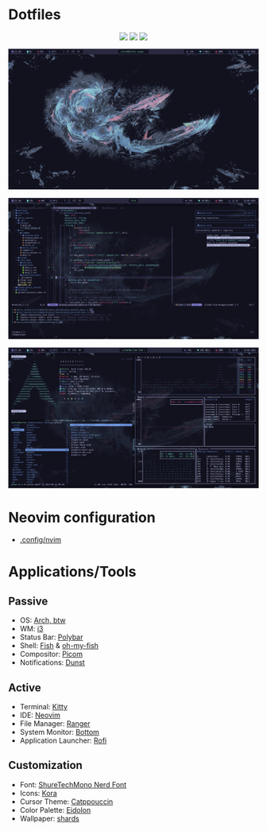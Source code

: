 # Dotfiles

<p align="center">
  <a href="https://github.com/Vallen217/dotfiles/stargazers"><img src="https://img.shields.io/github/stars/Vallen217/dotfiles?color=729ce9&style=for-the-badge&logo=starship&labelColor=12121f"></a>
  <a href="https://github.com/Vallen217/dotfiles/issues"><img src="https://img.shields.io/github/issues/Vallen217/dotfiles?color=da587d&style=for-the-badge&logo=codecov&labelColor=12121f"></a>
  <a href="https://github.com/Vallen217/dotfiles/network/members"><img src="https://img.shields.io/github/forks/Vallen217/dotfiles?color=7fdca9&style=for-the-badge&logo=jfrog-bintray&labelColor=12121f"></a>
</p>

![Alt test](https://github.com/Vallen217/dotfiles/blob/main/screenshots/desktop.png?raw=true)

![Alt test](https://github.com/Vallen217/dotfiles/blob/main/screenshots/neovim_2.png?raw=true)

![Alt test](https://github.com/Vallen217/dotfiles/blob/main/screenshots/terminals.png?raw=true)

# Neovim configuration

- [.config/nvim](https://github.com/Vallen217/dotfiles/tree/main/.config/nvim)

# Applications/Tools

## Passive

- OS: [Arch, btw](https://wiki.archlinux.org/)
- WM: [i3](https://i3wm.org)
- Status Bar: [Polybar](https://github.com/polybar/polybar)
- Shell: [Fish](https://fishshell.com) & [oh-my-fish](https://github.com/oh-my-fish/oh-my-fish)
- Compositor: [Picom](https://github.com/yshui/picom)
- Notifications: [Dunst](https://github.com/dunst-project/dunst)

## Active

- Terminal: [Kitty](https://github.com/kovidgoyal/kitty)
- IDE: [Neovim](https://github.com/neovim/neovim)
- File Manager: [Ranger](https://github.com/ranger/ranger)
- System Monitor: [Bottom](https://github.com/ClementTsang/bottom)
- Application Launcher: [Rofi](https://github.com/davatorium/rofi)

## Customization

- Font: [ShureTechMono Nerd Font](https://github.com/ryanoasis/nerd-fonts/releases/download/v3.1.1/ShareTechMono.zip)
- Icons: [Kora](https://github.com/bikass/kora)
- Cursor Theme: [Catppouccin](https://github.com/catppuccin/cursors)
- Color Palette: [Eidolon](https://github.com/Vallen217/dotfiles/blob/main/color_palette.md)
- Wallpaper: [shards](https://github.com/Vallen217/dotfiles/blob/main/wallpaper/shards.png)
